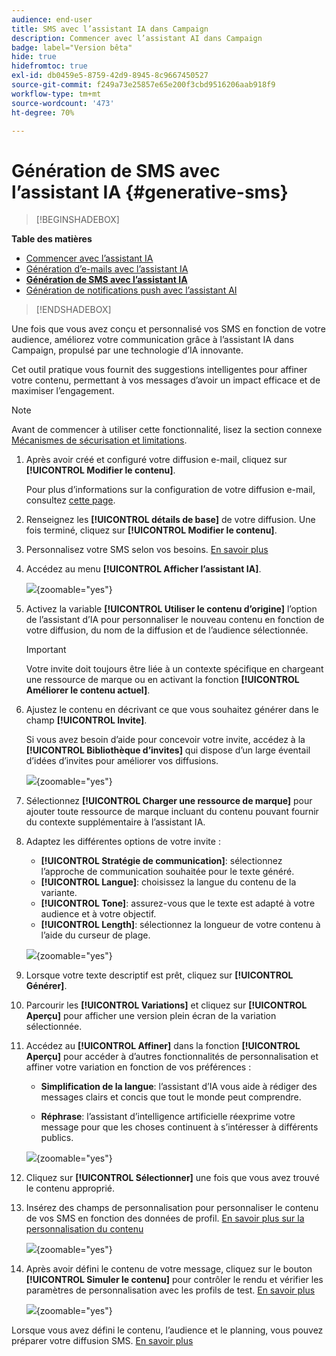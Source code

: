 ```yaml
---
audience: end-user
title: SMS avec l’assistant IA dans Campaign
description: Commencer avec l’assistant AI dans Campaign
badge: label="Version bêta"
hide: true
hidefromtoc: true
exl-id: db0459e5-8759-42d9-8945-8c9667450527
source-git-commit: f249a73e25857e65e200f3cbd9516206aab918f9
workflow-type: tm+mt
source-wordcount: '473'
ht-degree: 70%

---
```


# Génération de SMS avec l’assistant IA {#generative-sms}

>[!BEGINSHADEBOX]

**Table des matières**

* [Commencer avec l’assistant IA](generative-gs.md)
* [Génération d’e-mails avec l’assistant IA](generative-content.md)
* **[Génération de SMS avec l’assistant IA](generative-sms.md)**
* [Génération de notifications push avec l’assistant AI](generative-push.md)

>[!ENDSHADEBOX]

Une fois que vous avez conçu et personnalisé vos SMS en fonction de votre audience, améliorez votre communication grâce à l’assistant IA dans Campaign, propulsé par une technologie d’IA innovante.

Cet outil pratique vous fournit des suggestions intelligentes pour affiner votre contenu, permettant à vos messages d’avoir un impact efficace et de maximiser l’engagement.

>[!NOTE]
>
>Avant de commencer à utiliser cette fonctionnalité, lisez la section connexe [Mécanismes de sécurisation et limitations](generative-gs.md#guardrails-and-limitations).

1. Après avoir créé et configuré votre diffusion e-mail, cliquez sur **[!UICONTROL Modifier le contenu]**.

   Pour plus d’informations sur la configuration de votre diffusion e-mail, consultez [cette page](../sms/create-sms.md).

1. Renseignez les **[!UICONTROL détails de base]** de votre diffusion. Une fois terminé, cliquez sur **[!UICONTROL Modifier le contenu]**.

1. Personnalisez votre SMS selon vos besoins. [En savoir plus](../sms/content-sms.md)

1. Accédez au menu **[!UICONTROL Afficher l’assistant IA]**.

   ![](assets/sms-genai-1.png){zoomable=&quot;yes&quot;}

1. Activez la variable **[!UICONTROL Utiliser le contenu d’origine]** l’option de l’assistant d’IA pour personnaliser le nouveau contenu en fonction de votre diffusion, du nom de la diffusion et de l’audience sélectionnée.

   >[!IMPORTANT]
   >
   > Votre invite doit toujours être liée à un contexte spécifique en chargeant une ressource de marque ou en activant la fonction **[!UICONTROL Améliorer le contenu actuel]**.

1. Ajustez le contenu en décrivant ce que vous souhaitez générer dans le champ **[!UICONTROL Invite]**.

   Si vous avez besoin d’aide pour concevoir votre invite, accédez à la **[!UICONTROL Bibliothèque d’invites]** qui dispose d’un large éventail d’idées d’invites pour améliorer vos diffusions.

   ![](assets/sms-genai-2.png){zoomable=&quot;yes&quot;}

1. Sélectionnez **[!UICONTROL Charger une ressource de marque]** pour ajouter toute ressource de marque incluant du contenu pouvant fournir du contexte supplémentaire à l’assistant IA.

1. Adaptez les différentes options de votre invite :

   * **[!UICONTROL Stratégie de communication]**: sélectionnez l’approche de communication souhaitée pour le texte généré.
   * **[!UICONTROL Langue]**: choisissez la langue du contenu de la variante.
   * **[!UICONTROL Tone]**: assurez-vous que le texte est adapté à votre audience et à votre objectif.
   * **[!UICONTROL Length]**: sélectionnez la longueur de votre contenu à l’aide du curseur de plage.

   ![](assets/sms-genai-3.png){zoomable=&quot;yes&quot;}

1. Lorsque votre texte descriptif est prêt, cliquez sur **[!UICONTROL Générer]**.

1. Parcourir les **[!UICONTROL Variations]** et cliquez sur **[!UICONTROL Aperçu]** pour afficher une version plein écran de la variation sélectionnée.

1. Accédez au **[!UICONTROL Affiner]** dans la fonction **[!UICONTROL Aperçu]** pour accéder à d’autres fonctionnalités de personnalisation et affiner votre variation en fonction de vos préférences :

   * **Simplification de la langue**: l’assistant d’IA vous aide à rédiger des messages clairs et concis que tout le monde peut comprendre.

   * **Réphrase**: l’assistant d’intelligence artificielle réexprime votre message pour que les choses continuent à s’intéresser à différents publics.

   ![](assets/sms-genai-4.png){zoomable=&quot;yes&quot;}

1. Cliquez sur **[!UICONTROL Sélectionner]** une fois que vous avez trouvé le contenu approprié.

1. Insérez des champs de personnalisation pour personnaliser le contenu de vos SMS en fonction des données de profil. [En savoir plus sur la personnalisation du contenu](../personalization/personalize.md)

   ![](assets/sms-genai-5.png){zoomable=&quot;yes&quot;}

1. Après avoir défini le contenu de votre message, cliquez sur le bouton **[!UICONTROL Simuler le contenu]** pour contrôler le rendu et vérifier les paramètres de personnalisation avec les profils de test. [En savoir plus](../preview-test/preview-content.md)

   ![](assets/sms-genai-6.png){zoomable=&quot;yes&quot;}

Lorsque vous avez défini le contenu, l’audience et le planning, vous pouvez préparer votre diffusion SMS. [En savoir plus](../monitor/prepare-send.md)
